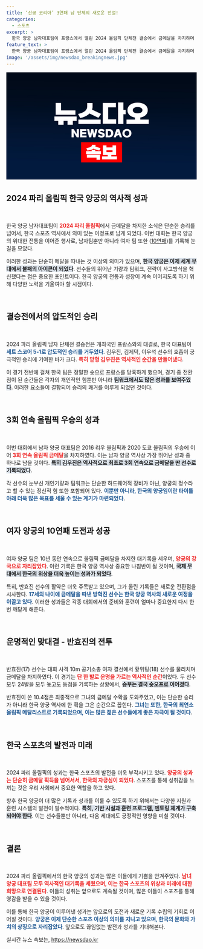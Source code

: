 ```yaml
---
title: ‘신궁 코리아’ 3연패 남 단체의 새로운 전설!
categories:
  - 스포츠
excerpt: >
  한국 양궁 남자대표팀이 프랑스에서 열린 2024 올림픽 단체전 결승에서 금메달을 차지하며 3연패를 달성했다. 또한, 반효진이 여름올림픽 통산 100번째 금메달의 주인공이 되며, 최연소 메달리스트 기록도 경신했다!
feature_text: >
  한국 양궁 남자대표팀이 프랑스에서 열린 2024 올림픽 단체전 결승에서 금메달을 차지하며 3연패를 달성했다. 또한, 반효진이 여름올림픽 통산 100번째 금메달의 주인공이 되며, 최연소 메달리스트 기록도 경신했다!
image: '/assets/img/newsdao_breakingnews.jpg'
---
```


<p><img src="/assets/img/newsdao_breakingnews.jpg" alt="pcversion 속보" /></p>

<h2 data-ke-size="size26">2024 파리 올림픽 한국 양궁의 역사적 성과</h2>

<p data-ke-size="size16">&nbsp;</p>

<p>한국 양궁 남자대표팀이 <b><span style="color: #ee2323;">2024 파리 올림픽</span></b>에서 금메달을 차지한 소식은 단순한 승리를 넘어서, 한국 스포츠 역사에서 의미 있는 이정표로 남게 되었다. 이번 대회는 한국 양궁의 위대한 전통을 이어준 행사로, 남자팀뿐만 아니라 여자 팀 또한 (<a href="https://www.example.com">10연패</a>)를 기록해 눈길을 모았다. </p>

<p>이러한 성과는 단순히 메달을 따내는 것 이상의 의미가 있으며, <b><span style="background-color: #21538527;">한국 양궁은 이제 세계 무대에서 불패의 아이콘이 되었다</span></b>. 선수들의 뛰어난 기량과 팀워크, 전략이 사고방식을 혁신했다는 점은 중요한 포인트이다. 한국 양궁의 전통과 성장이 계속 이어지도록 하기 위해 다양한 노력을 기울여야 할 시점이다.</p>

<p data-ke-size="size16">&nbsp;</p>

<h2 data-ke-size="size26">결승전에서의 압도적인 승리</h2>

<p data-ke-size="size16">&nbsp;</p>

<p>2024 파리 올림픽 남자 단체전 결승전은 개최국인 프랑스와의 대결로, 한국 대표팀이 <b><span style="color: #1a5490;">세트 스코어 5-1로 압도적인 승리를 거두었다</span></b>. 김우진, 김제덕, 이우석 선수의 호흡이 궁극적인 승리에 기여한 바가 크다. <b><span style="color: #ee2323;">특히 맏형 김우진은 역사적인 순간을 만들어냈다</span></b>.</p>

<p>이 경기 전반에 걸쳐 한국 팀은 정밀한 슛으로 프랑스를 당혹하게 했으며, 경기 중 전환점이 된 순간들은 각자의 개인적인 힘뿐만 아니라 <b><span style="background-color: #21538527;">팀워크에서도 많은 성과를 보여주었다</span></b>. 이러한 요소들이 결합되어 승리의 쾌거를 이루게 되었던 것이다.</p>

<p data-ke-size="size16">&nbsp;</p>

<h2 data-ke-size="size26">3회 연속 올림픽 우승의 성과</h2>

<p data-ke-size="size16">&nbsp;</p>

<p>이번 대회에서 남자 양궁 대표팀은 2016 리우 올림픽과 2020 도쿄 올림픽의 우승에 이어 <b><span style="color: #ee2323;">3회 연속 올림픽 금메달</span></b>을 차지하였다. 이는 남자 양궁 역사상 가장 뛰어난 성과 중 하나로 남을 것이다. <b><span style="background-color: #21538527;">특히 김우진은 역사적으로 최초로 3회 연속으로 금메달을 딴 선수로 기록되었다</span></b>.</p>

<p>각 선수의 눈부신 개인기량과 팀워크는 단순한 하드웨어적 장비가 아닌, 양궁의 정수라고 할 수 있는 정신적 힘 또한 포함되어 있다. <b><span style="color: #1a5490;">이뿐만 아니라, 한국의 양궁임이란 타이틀 아래 더욱 많은 목표를 세울 수 있는 계기가 마련되었다</span></b>.</p>

<p data-ke-size="size16">&nbsp;</p>

<h2 data-ke-size="size26">여자 양궁의 10연패 도전과 성공</h2>

<p data-ke-size="size16">&nbsp;</p>

<p>여자 양궁 팀은 10년 동안 연속으로 올림픽 금메달을 차지한 대기록을 세우며, <b><span style="color: #ee2323;">양궁의 강국으로 자리잡았다</span></b>. 이런 기록은 한국 양궁 역사상 중요한 나침반이 될 것이며, <b><span style="background-color: #21538527;">국제 무대에서 한국의 위상을 더욱 높이는 성과가 되었다</span></b>.</p>

<p>특히, 반효진 선수의 활약은 더욱 주목받고 있으며, 그가 올린 기록들은 새로운 전환점을 시사한다. <b><span style="color: #1a5490;">17세의 나이에 금메달을 따낸 방혁진 선수는 한국 양궁 역사의 새로운 여정을 이끌고 있다</span></b>. 이러한 성과들은 각종 대회에서의 준비와 훈련이 얼마나 중요한지 다시 한번 깨닫게 해준다.</p>

<p data-ke-size="size16">&nbsp;</p>

<h2 data-ke-size="size26">운명적인 맞대결 - 반효진의 전투</h2>

<p data-ke-size="size16">&nbsp;</p>

<p>반효진(17) 선수는 대회 사격 10m 공기소총 여자 결선에서 황위팅(18) 선수를 물리치며 금메달을 차지하였다. 이 경기는 <b><span style="color: #ee2323;">단 한 발로 운명을 가르는 역사적인 순간</span></b>이었다. 두 선수 모두 24발을 모두 놓고도 동점을 기록하는 상황에서, <b><span style="background-color: #21538527;">승부는 결국 슛오프로 이어졌다</span></b>.</p>

<p>반효진이 쏜 10.4점은 최종적으로 그녀의 금메달 수확을 도와주었고, 이는 단순한 승리가 아니라 한국 양궁 역사에 한 획을 그은 순간으로 꼽힌다. <b><span style="color: #1a5490;">그녀는 또한, 한국의 최연소 올림픽 메달리스트로 기록되었으며, 이는 많은 젊은 선수들에게 좋은 자극이 될 것이다</span></b>.</p>

<p data-ke-size="size16">&nbsp;</p>

<h2 data-ke-size="size26">한국 스포츠의 발전과 미래</h2>

<p data-ke-size="size16">&nbsp;</p>

<p>2024 파리 올림픽의 성과는 한국 스포츠의 발전을 더욱 부각시키고 있다. <b><span style="color: #ee2323;">양궁의 성과는 단순히 금메달 획득을 넘어서서, 한국의 자긍심이 되었다</span></b>. 스포츠를 통해 성취감을 느끼는 것은 우리 사회에서 중요한 역할을 하고 있다.</p>

<p>향후 한국 양궁이 더 많은 기록과 성과를 이룰 수 있도록 하기 위해서는 다양한 지원과 훈련 시스템의 발전이 필수적이다. <b><span style="background-color: #21538527;">특히, 기반 시설과 훈련 프로그램, 멘토링 체계가 구축되어야 한다</span></b>. 이는 선수들뿐만 아니라, 다음 세대에도 긍정적인 영향을 미칠 것이다.</p>

<p data-ke-size="size16">&nbsp;</p>

<h2 data-ke-size="size26">결론</h2>

<p data-ke-size="size16">&nbsp;</p>

<p>2024 파리 올림픽에서의 한국 양궁의 성과는 많은 이들에게 기쁨을 안겨주었다. <b><span style="color: #ee2323;">남녀 양궁 대표팀 모두 역사적인 대기록을 세웠으며, 이는 한국 스포츠의 위상과 미래에 대한 희망으로 연결된다</span></b>. 이들의 성취는 앞으로도 계속될 것이며, 많은 이들이 스포츠를 통해 영감을 받을 수 있을 것이다.</p>

<p>이를 통해 한국 양궁이 이루어낸 성과는 앞으로의 도전과 새로운 기록 수립의 기회로 이어질 것이다. <b><span style="color: #1a5490;">양궁은 이제 단순한 스포츠 이상의 의미를 지니고 있으며, 한국의 문화와 가치의 상징으로 자리잡았다</span></b>. 앞으로도 끊임없는 발전과 성과를 기대해본다.</p>
실시간 뉴스 속보는, <a href="https://newsdao.kr" rel="dofollow">https://newsdao.kr</a>


